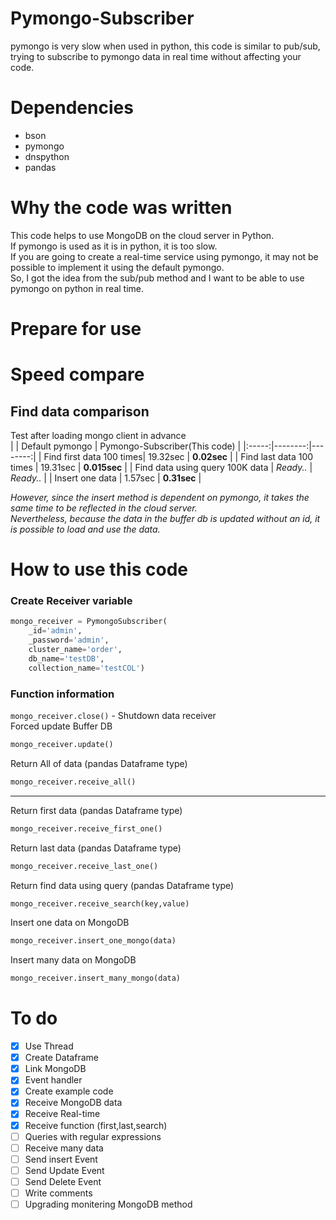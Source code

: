 # Pymongo-Subscriber
 pymongo is very slow when used in python, this code is similar to pub/sub, trying to subscribe to pymongo data in real time without affecting your code.
 
# Dependencies
* bson
* pymongo
* dnspython
* pandas

# Why the code was written
This code helps to use MongoDB on the cloud server in Python.    
If pymongo is used as it is in python, it is too slow.   
If you are going to create a real-time service using pymongo, it may not be possible to implement it using the default pymongo.    
So, I got the idea from the sub/pub method and I want to be able to use pymongo on python in real time.    

# Prepare for use
 
# Speed compare
## Find data comparison
Test after loading mongo client in advance    
| | Default pymongo | Pymongo-Subscriber(This code) |
|:-----:|--------:|--------:|
| Find first data 100 times| 19.32sec | **0.02sec** |
| Find last data 100 times | 19.31sec | **0.015sec** |
| Find data using query 100K data | *Ready..* | *Ready..* |
| Insert one data | 1.57sec | **0.31sec** |
   
*However, since the insert method is dependent on pymongo, it takes the same time to be reflected in the cloud server.    
Nevertheless, because the data in the buffer db is updated without an id, it is possible to load and use the data.*      


# How to use this code
### Create Receiver variable
```python
mongo_receiver = PymongoSubscriber(
    _id='admin',
    _password='admin',
    cluster_name='order',
    db_name='testDB',
    collection_name='testCOL')
```
### Function information
`mongo_receiver.close()` - Shutdown data receiver    
Forced update Buffer DB
```python
mongo_receiver.update()
```
Return All of data (pandas Dataframe type)
```python
mongo_receiver.receive_all()
```
----
Return first data (pandas Dataframe type)
```python
mongo_receiver.receive_first_one()
```
Return last data (pandas Dataframe type)
```python
mongo_receiver.receive_last_one()
```
Return find data using query (pandas Dataframe type)
```python
mongo_receiver.receive_search(key,value)
```
Insert one data on MongoDB
```python
mongo_receiver.insert_one_mongo(data)
```
Insert many data on MongoDB
```python
mongo_receiver.insert_many_mongo(data)
```

# To do
- [x] Use Thread
- [x] Create Dataframe
- [x] Link MongoDB
- [x] Event handler
- [x] Create example code
- [x] Receive MongoDB data
- [x] Receive Real-time
- [x] Receive function (first,last,search)
- [ ] Queries with regular expressions
- [ ] Receive many data
- [ ] Send insert Event
- [ ] Send Update Event
- [ ] Send Delete Event
- [ ] Write comments
- [ ] Upgrading monitering MongoDB method
